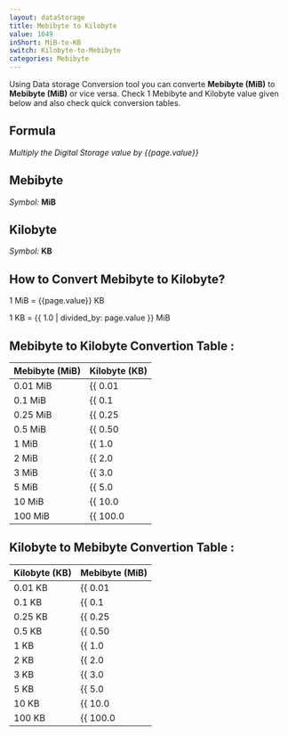 ```yaml
---
layout: dataStorage
title: Mebibyte to Kilobyte
value: 1049
inShort: MiB-to-KB
switch: Kilobyte-to-Mebibyte
categories: Mebibyte
---
```


Using Data storage Conversion tool you can converte **Mebibyte (MiB)** to **Mebibyte (MiB)** or vice versa. Check 1 Mebibyte and Kilobyte value given below and also check quick conversion tables.

## Formula
*Multiply the Digital Storage value by {{page.value}}*

## Mebibyte
*Symbol:* **MiB**

## Kilobyte
*Symbol:* **KB**

## How to Convert Mebibyte to Kilobyte?

1 MiB = {{page.value}} KB

1 KB = {{ 1.0 | divided_by: page.value }} MiB


## Mebibyte to Kilobyte Convertion Table :

| Mebibyte (MiB) | Kilobyte (KB) |
| ---- | ---- |
| 0.01 MiB | {{ 0.01 | times: page.value | round: 12 }} KB |
| 0.1 MiB | {{ 0.1 | times: page.value | round: 12 }} KB |
| 0.25 MiB | {{ 0.25 | times: page.value | round: 12 }} KB |
| 0.5 MiB | {{ 0.50 | times: page.value | round: 12 }} KB |
| 1 MiB | {{ 1.0 | times: page.value | round: 12 }} KB |
| 2 MiB | {{ 2.0 | times: page.value | round: 12 }} KB |
| 3 MiB | {{ 3.0 | times: page.value | round: 12 }} KB |
| 5 MiB | {{ 5.0 | times: page.value | round: 12 }} KB |
| 10 MiB | {{ 10.0 | times: page.value | round: 12 }} KB |
| 100 MiB | {{ 100.0 | times: page.value | round: 12 }} KB |

## Kilobyte to Mebibyte Convertion Table :

| Kilobyte (KB) | Mebibyte (MiB) |
| ---- | ---- |
| 0.01 KB | {{ 0.01 | divided_by: page.value | round: 12 }} MiB |
| 0.1 KB | {{ 0.1 | divided_by: page.value | round: 12 }} MiB |
| 0.25 KB | {{ 0.25 | divided_by: page.value | round: 12 }} MiB |
| 0.5 KB | {{ 0.50 | divided_by: page.value | round: 12 }} MiB |
| 1 KB | {{ 1.0 | divided_by: page.value | round: 12 }} MiB |
| 2 KB | {{ 2.0 | divided_by: page.value | round: 12 }} MiB |
| 3 KB | {{ 3.0 | divided_by: page.value | round: 12 }} MiB |
| 5 KB | {{ 5.0 | divided_by: page.value | round: 12 }} MiB |
| 10 KB | {{ 10.0 | divided_by: page.value | round: 12 }} MiB |
| 100 KB | {{ 100.0 | divided_by: page.value | round: 12 }} MiB |


<script>
document.getElementById('selectInput')[9].selected = true
document.getElementById('selectOutput')[4].selected = true
</script>
